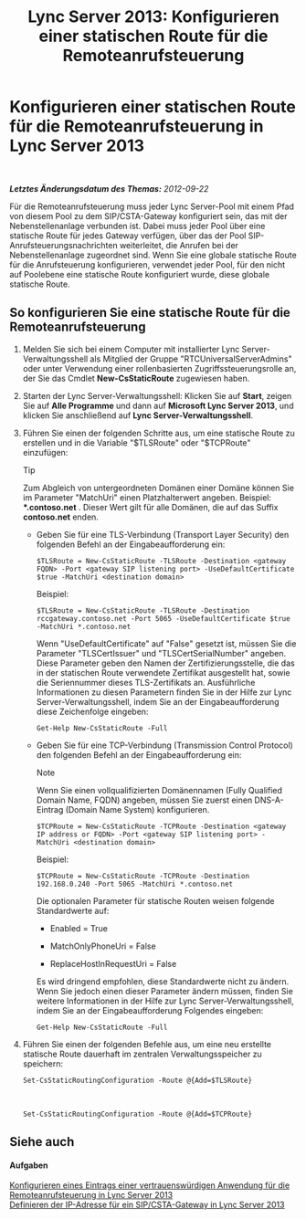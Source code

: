 ﻿---
title: 'Lync Server 2013: Konfigurieren einer statischen Route für die Remoteanrufsteuerung'
TOCTitle: Konfigurieren einer statischen Route für die Remoteanrufsteuerung
ms:assetid: f7003023-443d-48ee-989b-71e8b0b0abbd
ms:mtpsurl: https://technet.microsoft.com/de-de/library/Gg615051(v=OCS.15)
ms:contentKeyID: 49295934
ms.date: 05/19/2016
mtps_version: v=OCS.15
ms.translationtype: HT
---

# Konfigurieren einer statischen Route für die Remoteanrufsteuerung in Lync Server 2013

 

_**Letztes Änderungsdatum des Themas:** 2012-09-22_

Für die Remoteanrufsteuerung muss jeder Lync Server-Pool mit einem Pfad von diesem Pool zu dem SIP/CSTA-Gateway konfiguriert sein, das mit der Nebenstellenanlage verbunden ist. Dabei muss jeder Pool über eine statische Route für jedes Gateway verfügen, über das der Pool SIP-Anrufsteuerungsnachrichten weiterleitet, die Anrufen bei der Nebenstellenanlage zugeordnet sind. Wenn Sie eine globale statische Route für die Anrufsteuerung konfigurieren, verwendet jeder Pool, für den nicht auf Poolebene eine statische Route konfiguriert wurde, diese globale statische Route.

## So konfigurieren Sie eine statische Route für die Remoteanrufsteuerung

1.  Melden Sie sich bei einem Computer mit installierter Lync Server-Verwaltungsshell als Mitglied der Gruppe "RTCUniversalServerAdmins" oder unter Verwendung einer rollenbasierten Zugriffssteuerungsrolle an, der Sie das Cmdlet **New-CsStaticRoute** zugewiesen haben.

2.  Starten der Lync Server-Verwaltungsshell: Klicken Sie auf **Start**, zeigen Sie auf **Alle Programme** und dann auf **Microsoft Lync Server 2013**, und klicken Sie anschließend auf **Lync Server-Verwaltungsshell**.

3.  Führen Sie einen der folgenden Schritte aus, um eine statische Route zu erstellen und in die Variable "$TLSRoute" oder "$TCPRoute" einzufügen:
    

    > [!TIP]
    > Zum Abgleich von untergeordneten Domänen einer Domäne können Sie im Parameter "MatchUri" einen Platzhalterwert angeben. Beispiel: <STRONG>*.contoso.net</STRONG> . Dieser Wert gilt für alle Domänen, die auf das Suffix <STRONG>contoso.net</STRONG> enden.

    
      - Geben Sie für eine TLS-Verbindung (Transport Layer Security) den folgenden Befehl an der Eingabeaufforderung ein:
        
            $TLSRoute = New-CsStaticRoute -TLSRoute -Destination <gateway FQDN> -Port <gateway SIP listening port> -UseDefaultCertificate $true -MatchUri <destination domain>
        
        Beispiel:
        
            $TLSRoute = New-CsStaticRoute -TLSRoute -Destination rccgateway.contoso.net -Port 5065 -UseDefaultCertificate $true -MatchUri *.contoso.net
        
        Wenn "UseDefaultCertificate" auf "False" gesetzt ist, müssen Sie die Parameter "TLSCertIssuer" und "TLSCertSerialNumber" angeben. Diese Parameter geben den Namen der Zertifizierungsstelle, die das in der statischen Route verwendete Zertifikat ausgestellt hat, sowie die Seriennummer dieses TLS-Zertifikats an. Ausführliche Informationen zu diesen Parametern finden Sie in der Hilfe zur Lync Server-Verwaltungsshell, indem Sie an der Eingabeaufforderung diese Zeichenfolge eingeben:
        
            Get-Help New-CsStaticRoute -Full
    
      - Geben Sie für eine TCP-Verbindung (Transmission Control Protocol) den folgenden Befehl an der Eingabeaufforderung ein:
        

        > [!NOTE]
        > Wenn Sie einen vollqualifizierten Domänennamen (Fully Qualified Domain Name, FQDN) angeben, müssen Sie zuerst einen DNS-A-Eintrag (Domain Name System) konfigurieren.

        
            $TCPRoute = New-CsStaticRoute -TCPRoute -Destination <gateway IP address or FQDN> -Port <gateway SIP listening port> -MatchUri <destination domain>
        
        Beispiel:
        
            $TCPRoute = New-CsStaticRoute -TCPRoute -Destination 192.168.0.240 -Port 5065 -MatchUri *.contoso.net
        
        Die optionalen Parameter für statische Routen weisen folgende Standardwerte auf:
        
          - Enabled = True
        
          - MatchOnlyPhoneUri = False
        
          - ReplaceHostInRequestUri = False
        
        Es wird dringend empfohlen, diese Standardwerte nicht zu ändern. Wenn Sie jedoch einen dieser Parameter ändern müssen, finden Sie weitere Informationen in der Hilfe zur Lync Server-Verwaltungsshell, indem Sie an der Eingabeaufforderung Folgendes eingeben:
        
            Get-Help New-CsStaticRoute -Full

4.  Führen Sie einen der folgenden Befehle aus, um eine neu erstellte statische Route dauerhaft im zentralen Verwaltungsspeicher zu speichern:
    
        Set-CsStaticRoutingConfiguration -Route @{Add=$TLSRoute}

       &nbsp;
    
        Set-CsStaticRoutingConfiguration -Route @{Add=$TCPRoute}

## Siehe auch

#### Aufgaben

[Konfigurieren eines Eintrags einer vertrauenswürdigen Anwendung für die Remoteanrufsteuerung in Lync Server 2013](lync-server-2013-configure-a-trusted-application-entry-for-remote-call-control.md)  
[Definieren der IP-Adresse für ein SIP/CSTA-Gateway in Lync Server 2013](lync-server-2013-define-a-sip-csta-gateway-ip-address.md)

